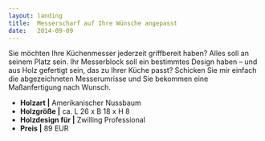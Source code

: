 ```yaml
---
layout: landing
title:  Messerscharf auf Ihre Wünsche angepasst
date:   2014-09-09
---
```


Sie möchten Ihre Küchenmesser jederzeit griffbereit haben? Alles soll an seinem Platz sein. Ihr Messerblock soll ein bestimmtes Design haben – und aus Holz gefertigt sein, das zu Ihrer Küche passt? Schicken Sie mir einfach die abgezeichneten Messerumrisse und Sie bekommen eine Maßanfertigung nach Wunsch.

* **Holzart |** Amerikanischer Nussbaum
* **Holzgröße |** ca. L 26 x B 18 x H 8
* **Holzdesign für |** Zwilling Professional
* **Preis |** 89 EUR